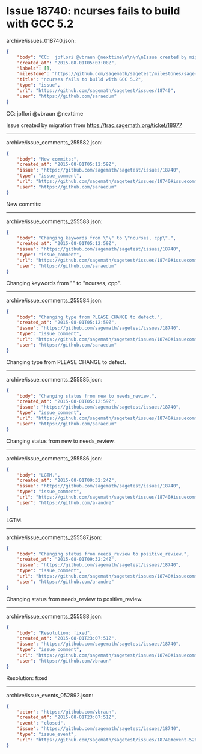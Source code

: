 # Issue 18740: ncurses fails to build with GCC 5.2

archive/issues_018740.json:
```json
{
    "body": "CC:  jpflori @vbraun @nexttime\n\n\n\nIssue created by migration from https://trac.sagemath.org/ticket/18977\n\n",
    "created_at": "2015-08-01T05:03:08Z",
    "labels": [],
    "milestone": "https://github.com/sagemath/sagetest/milestones/sage-6.9",
    "title": "ncurses fails to build with GCC 5.2",
    "type": "issue",
    "url": "https://github.com/sagemath/sagetest/issues/18740",
    "user": "https://github.com/saraedum"
}
```
CC:  jpflori @vbraun @nexttime



Issue created by migration from https://trac.sagemath.org/ticket/18977





---

archive/issue_comments_255582.json:
```json
{
    "body": "New commits:",
    "created_at": "2015-08-01T05:12:59Z",
    "issue": "https://github.com/sagemath/sagetest/issues/18740",
    "type": "issue_comment",
    "url": "https://github.com/sagemath/sagetest/issues/18740#issuecomment-255582",
    "user": "https://github.com/saraedum"
}
```

New commits:



---

archive/issue_comments_255583.json:
```json
{
    "body": "Changing keywords from \"\" to \"ncurses, cpp\".",
    "created_at": "2015-08-01T05:12:59Z",
    "issue": "https://github.com/sagemath/sagetest/issues/18740",
    "type": "issue_comment",
    "url": "https://github.com/sagemath/sagetest/issues/18740#issuecomment-255583",
    "user": "https://github.com/saraedum"
}
```

Changing keywords from "" to "ncurses, cpp".



---

archive/issue_comments_255584.json:
```json
{
    "body": "Changing type from PLEASE CHANGE to defect.",
    "created_at": "2015-08-01T05:12:59Z",
    "issue": "https://github.com/sagemath/sagetest/issues/18740",
    "type": "issue_comment",
    "url": "https://github.com/sagemath/sagetest/issues/18740#issuecomment-255584",
    "user": "https://github.com/saraedum"
}
```

Changing type from PLEASE CHANGE to defect.



---

archive/issue_comments_255585.json:
```json
{
    "body": "Changing status from new to needs_review.",
    "created_at": "2015-08-01T05:12:59Z",
    "issue": "https://github.com/sagemath/sagetest/issues/18740",
    "type": "issue_comment",
    "url": "https://github.com/sagemath/sagetest/issues/18740#issuecomment-255585",
    "user": "https://github.com/saraedum"
}
```

Changing status from new to needs_review.



---

archive/issue_comments_255586.json:
```json
{
    "body": "LGTM.",
    "created_at": "2015-08-01T09:32:24Z",
    "issue": "https://github.com/sagemath/sagetest/issues/18740",
    "type": "issue_comment",
    "url": "https://github.com/sagemath/sagetest/issues/18740#issuecomment-255586",
    "user": "https://github.com/a-andre"
}
```

LGTM.



---

archive/issue_comments_255587.json:
```json
{
    "body": "Changing status from needs_review to positive_review.",
    "created_at": "2015-08-01T09:32:24Z",
    "issue": "https://github.com/sagemath/sagetest/issues/18740",
    "type": "issue_comment",
    "url": "https://github.com/sagemath/sagetest/issues/18740#issuecomment-255587",
    "user": "https://github.com/a-andre"
}
```

Changing status from needs_review to positive_review.



---

archive/issue_comments_255588.json:
```json
{
    "body": "Resolution: fixed",
    "created_at": "2015-08-01T23:07:51Z",
    "issue": "https://github.com/sagemath/sagetest/issues/18740",
    "type": "issue_comment",
    "url": "https://github.com/sagemath/sagetest/issues/18740#issuecomment-255588",
    "user": "https://github.com/vbraun"
}
```

Resolution: fixed



---

archive/issue_events_052892.json:
```json
{
    "actor": "https://github.com/vbraun",
    "created_at": "2015-08-01T23:07:51Z",
    "event": "closed",
    "issue": "https://github.com/sagemath/sagetest/issues/18740",
    "type": "issue_event",
    "url": "https://github.com/sagemath/sagetest/issues/18740#event-52892"
}
```
